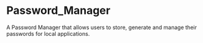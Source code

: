 # Password_Manager



A Password Manager that allows users to store, generate and manage their passwords for local applications.

